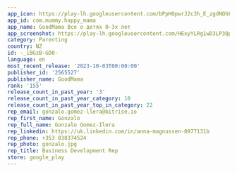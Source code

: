 ```yaml
---
app_icon: https://play-lh.googleusercontent.com/bPpHOpwrJ2c3h_E_zgdNQhFdk30L-3mgRZsUNXrAu5B0JS2I0OFDVy11BZPHt9wpyx8
app_id: com.mummy.happy_mama
app_name: GoodMama Все о детях 0-3х лет
app_screenshot: https://play-lh.googleusercontent.com/HExyYLRg1wD3LP3QpV3WmGtvGEB9c-cuGcoI408OmuvKRtdSXEYrTtVlEms7RmAYSWPz
category: Parenting
country: NZ
id: -_iBGzB-GD0-
language: en
most_recent_release: '2023-10-03T00:00:00'
publisher_id: '2565527'
publisher_name: GoodMama
rank: '155'
release_count_in_past_year: '3'
release_count_in_past_year_category: 10
release_count_in_past_year_top_in_category: 22
rep_email: gonzalo.gomez-llera@bitrise.io
rep_first_name: Gonzalo
rep_full_name: Gonzalo Gomez-Ilera
rep_linkedin: https://uk.linkedin.com/in/anna-magnussen-0977131b
rep_phone: +353 838374524
rep_photo: gonzalo.jpg
rep_title: Business Development Rep
store: google_play
---
```

